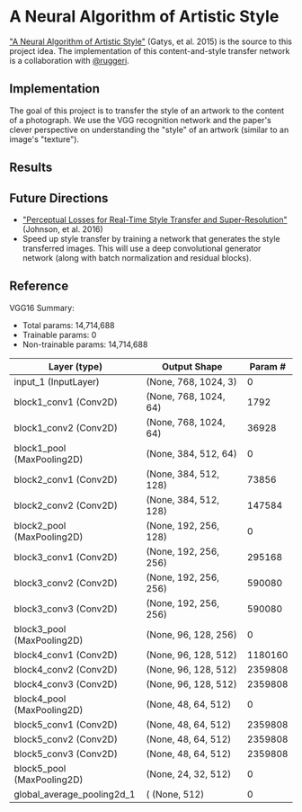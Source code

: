 # A Neural Algorithm of Artistic Style

["A Neural Algorithm of Artistic Style"](https://arxiv.org/abs/1508.06576)
 (Gatys, et al. 2015) is the source to this project idea. The implementation of this content-and-style transfer network is a collaboration with [@ruggeri](https://github.com/ruggeri).


## Implementation

The goal of this project is to transfer the style of an artwork to the content of a photograph. We use the VGG recognition network and the paper's clever perspective on understanding the "style" of an artwork (similar to an image's "texture").

## Results



## Future Directions

* ["Perceptual Losses for Real-Time Style Transfer and Super-Resolution"](https://arxiv.org/abs/1603.08155) (Johnson, et al. 2016)
* Speed up style transfer by training a network that generates the style transferred images. This will use a deep convolutional generator network (along with batch normalization and residual blocks).


## Reference
VGG16 Summary:
* Total params: 14,714,688
* Trainable params: 0
* Non-trainable params: 14,714,688

|Layer (type) |                Output Shape   |           Param # |
| --- | --- | --- |
|input_1 (InputLayer)  |       (None, 768, 1024, 3)  |    0   |
|block1_conv1 (Conv2D)  |      (None, 768, 1024, 64)  |   1792    |  
|block1_conv2 (Conv2D)    |    (None, 768, 1024, 64)  |   36928     |
|block1_pool (MaxPooling2D)  | (None, 384, 512, 64)    |  0         |
|block2_conv1 (Conv2D)   |     (None, 384, 512, 128)   |  73856     |
|block2_conv2 (Conv2D)   |     (None, 384, 512, 128)   |  147584    |
|block2_pool (MaxPooling2D)  | (None, 192, 256, 128)  |   0        |
|block3_conv1 (Conv2D)    |    (None, 192, 256, 256)  |   295168   |
|block3_conv2 (Conv2D)    |    (None, 192, 256, 256)   |  590080    |
|block3_conv3 (Conv2D)    |    (None, 192, 256, 256)  |   590080    |
|block3_pool (MaxPooling2D) |  (None, 96, 128, 256)  |    0         |
|block4_conv1 (Conv2D)   |     (None, 96, 128, 512)  |    1180160   |
|block4_conv2 (Conv2D)    |    (None, 96, 128, 512)   |   2359808   |
|block4_conv3 (Conv2D)    |    (None, 96, 128, 512)   |   2359808   |
|block4_pool (MaxPooling2D) |  (None, 48, 64, 512)    |   0         |
|block5_conv1 (Conv2D)     |   (None, 48, 64, 512)    |   2359808   |
|block5_conv2 (Conv2D)     |   (None, 48, 64, 512)    |   2359808   |
|block5_conv3 (Conv2D)    |    (None, 48, 64, 512)    |   2359808   |
|block5_pool (MaxPooling2D) |  (None, 24, 32, 512)    |   0         |
|global_average_pooling2d_1 |( (None, 512)            |   0         |
